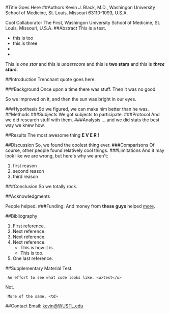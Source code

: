 #Title Goes Here
##Authors
Kevin J. Black, M.D., Washingon University School of Medicine, St. Louis, Missouri 63110-1093, U.S.A.

Cool Collaborator The First, Washingon University School of Medicine, St. Louis, Missouri, U.S.A.
##Abstract
This is a test.
- this is too
- this is three
- 
- 


This is *one star* and this is _underscore_ and this is **two stars** and this is ***three stars***.

##Introduction
	Trenchant quote goes here.

	
###Background
Once upon a time there was stuff. Then it was no good.

So we improved on it, and then the sun was bright in our eyes.

###Hypothesis
So we figured, we can make him better than he was.
##Methods
###Subjects
We got subjects to participate.
###Protocol
And we did research stuff with them.
###Analysis
... and we did stats the best way we knew how.

##Results
The most awesome thing **E V E R !**

##Discussion
So, we found the coolest thing ever.
###Comparisons
Of course, other people found relatively cool things.
###Limitations
And it may look like we are wrong, but here's why we aren't:

1. first reason
2. second reason
3. third reason

###Conclusion
So we totally rock.

##Acknowledgments

People helped.
###Funding:
And money from **these guys** helped <u>more</u>.

##Bibliography

1. First reference.
2. Next reference.
3. Next reference.
4. Next reference.
	- This is how it is.
	- This is too.
5. One last reference.

##Supplementary Material
Test.

     An effort to see what code looks like. <u>test</u>
Not.

     More of the same. <td>
    
##Contact
Email: kevin@WUSTL.edu
